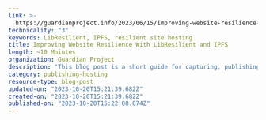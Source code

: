 ```yaml
---
link: >-
  https://guardianproject.info/2023/06/15/improving-website-resilience-with-libresilient-and-ipfs/
technicality: "3"
keywords: LibResilient, IPFS, resilient site hosting
title: Improving Website Resilience With LibResilient and IPFS
length: ~10 Mniutes
organization: Guardian Project
description: "This blog post is a short guide for capturing, publishing and hosting static web pages using LibResilient and IPFS. LibResilient is a JavaScript library for decentralized content delivery in web browsers and markets itself as easy to deploy to any website."
category: publishing-hosting
resource-type: blog-post
updated-on: "2023-10-20T15:21:39.682Z"
created-on: "2023-10-20T15:21:39.682Z"
published-on: "2023-10-20T15:22:08.074Z"
---
```

